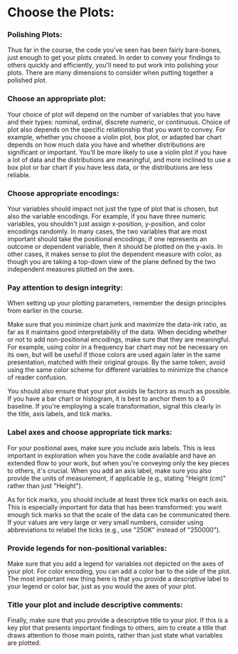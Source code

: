 
# Choose the Plots:

### Polishing Plots:
Thus far in the course, the code you've seen has been fairly bare-bones, just enough to get your plots created. In order to convey your findings to others quickly and efficiently, you'll need to put work into polishing your plots. There are many dimensions to consider when putting together a polished plot.

### Choose an appropriate plot:
Your choice of plot will depend on the number of variables that you have and their types: nominal, ordinal, discrete numeric, or continuous. Choice of plot also depends on the specific relationship that you want to convey. For example, whether you choose a violin plot, box plot, or adapted bar chart depends on how much data you have and whether distributions are significant or important. You'll be more likely to use a violin plot if you have a lot of data and the distributions are meaningful, and more inclined to use a box plot or bar chart if you have less data, or the distributions are less reliable.

### Choose appropriate encodings:
Your variables should impact not just the type of plot that is chosen, but also the variable encodings. For example, if you have three numeric variables, you shouldn't just assign x-position, y-position, and color encodings randomly. In many cases, the two variables that are most important should take the positional encodings; if one represents an outcome or dependent variable, then it should be plotted on the y-axis. In other cases, it makes sense to plot the dependent measure with color, as though you are taking a top-down view of the plane defined by the two independent measures plotted on the axes.

### Pay attention to design integrity:
When setting up your plotting parameters, remember the design principles from earlier in the course.

Make sure that you minimize chart junk and maximize the data-ink ratio, as far as it maintains good interpretability of the data. When deciding whether or not to add non-positional encodings, make sure that they are meaningful. For example, using color in a frequency bar chart may not be necessary on its own, but will be useful if those colors are used again later in the same presentation, matched with their original groups. By the same token, avoid using the same color scheme for different variables to minimize the chance of reader confusion.

You should also ensure that your plot avoids lie factors as much as possible. If you have a bar chart or histogram, it is best to anchor them to a 0 baseline. If you're employing a scale transformation, signal this clearly in the title, axis labels, and tick marks.

### Label axes and choose appropriate tick marks:
For your positional axes, make sure you include axis labels. This is less important in exploration when you have the code available and have an extended flow to your work, but when you're conveying only the key pieces to others, it's crucial. When you add an axis label, make sure you also provide the units of measurement, if applicable (e.g., stating "Height (cm)" rather than just "Height").

As for tick marks, you should include at least three tick marks on each axis. This is especially important for data that has been transformed: you want enough tick marks so that the scale of the data can be communicated there. If your values are very large or very small numbers, consider using abbreviations to relabel the ticks (e.g., use "250K" instead of "250000").

### Provide legends for non-positional variables:
Make sure that you add a legend for variables not depicted on the axes of your plot. For color encoding, you can add a color bar to the side of the plot. The most important new thing here is that you provide a descriptive label to your legend or color bar, just as you would the axes of your plot.

### Title your plot and include descriptive comments:
Finally, make sure that you provide a descriptive title to your plot. If this is a key plot that presents important findings to others, aim to create a title that draws attention to those main points, rather than just state what variables are plotted.
